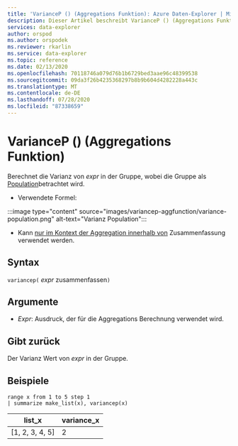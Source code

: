 ```yaml
---
title: 'VarianceP () (Aggregations Funktion): Azure Daten-Explorer | Microsoft-Dokumentation'
description: Dieser Artikel beschreibt VarianceP () (Aggregations Funktion) in Azure Daten-Explorer.
services: data-explorer
author: orspod
ms.author: orspodek
ms.reviewer: rkarlin
ms.service: data-explorer
ms.topic: reference
ms.date: 02/13/2020
ms.openlocfilehash: 70118746a079d76b1b6729bed3aae96c48399538
ms.sourcegitcommit: 09da3f26b4235368297b8b9b604d4282228a443c
ms.translationtype: MT
ms.contentlocale: de-DE
ms.lasthandoff: 07/28/2020
ms.locfileid: "87338659"
---
```

# <a name="variancep-aggregation-function"></a>VarianceP () (Aggregations Funktion)

Berechnet die Varianz von *expr* in der Gruppe, wobei die Gruppe als [Population](https://en.wikipedia.org/wiki/Statistical_population)betrachtet wird. 

* Verwendete Formel:

:::image type="content" source="images/variancep-aggfunction/variance-population.png" alt-text="Varianz Population":::

* Kann [nur im Kontext der Aggregation innerhalb von](summarizeoperator.md) Zusammenfassung verwendet werden.

## <a name="syntax"></a>Syntax

`variancep(` *expr* zusammenfassen`)`

## <a name="arguments"></a>Argumente

* *Expr*: Ausdruck, der für die Aggregations Berechnung verwendet wird. 

## <a name="returns"></a>Gibt zurück

Der Varianz Wert von *expr* in der Gruppe.
 
## <a name="examples"></a>Beispiele

```kusto
range x from 1 to 5 step 1
| summarize make_list(x), variancep(x) 
```

|list_x|variance_x|
|---|---|
|[1, 2, 3, 4, 5]|2|